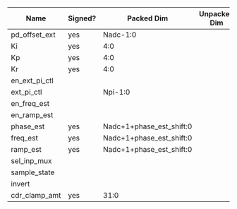 | Name           | Signed?   | Packed Dim                | Unpacked Dim  | Clock Domain | JTAG Dir | Reset Val |
|----------------|-----------|---------------------------|---------------|--------------|----------|-----------|
| pd_offset_ext  | yes       | Nadc-1:0                  |               | Test         | out      | 0         |
| Ki             | yes       | 4:0                       |               | Test         | out      | 0         |
| Kp             | yes       | 4:0                       |               | Test         | out      | 0         |
| Kr             | yes       | 4:0                       |               | Test         | out      | 0         |
| en_ext_pi_ctl  |           |                           |               | Test         | out      | 1         |
| ext_pi_ctl     |           | Npi-1:0                   |               | Test         | out      | 'h0       |
| en_freq_est    |           |                           |               | Test         | out      | 0         |
| en_ramp_est    |           |                           |               | Test         | out      | 0         |
| phase_est      | yes       | Nadc+1+phase_est_shift:0  |               | System       | in       |           |
| freq_est       | yes       | Nadc+1+phase_est_shift:0  |               | System       | in       |           |
| ramp_est       | yes       | Nadc+1+phase_est_shift:0  |               | System       | in       |           |
| sel_inp_mux    |           |                           |               | Test         | out      | 0         |
| sample_state   |           |                           |               | Test         | out      | 0         |
| invert         |           |                           |               | Test         | out      | 0         |
| cdr_clamp_amt  | yes       | 31:0                      |               | Test         | out      | 1048576   |
